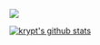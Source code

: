 ![](https://komarev.com/ghpvc/?username=PineMaster&color=blue)

[![krypt's github stats](https://github-readme-stats.vercel.app/api?username=PineMaster&count_private=true&show_icons=true&theme=tokyonight&hide_title=true)](https://github-readme-stats.vercel.app/api?username=Samyocord&count_private=true&show_icons=true&theme=tokyonight&hide_title=true)

